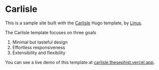# Carlisle

This is a sample site built with the [Carlisle](https://github.com/thesephist/carlisle) Hugo template, by [Linus](https://thesephist.com).

The Carlisle template focuses on three goals

1. Minimal but tasteful design
2. Effortless responsiveness
3. Extensibility and flexibility

You can see a live demo of this template at [carlisle.thesephist.vercel.app](carlisle.thesephist.vercel.app).